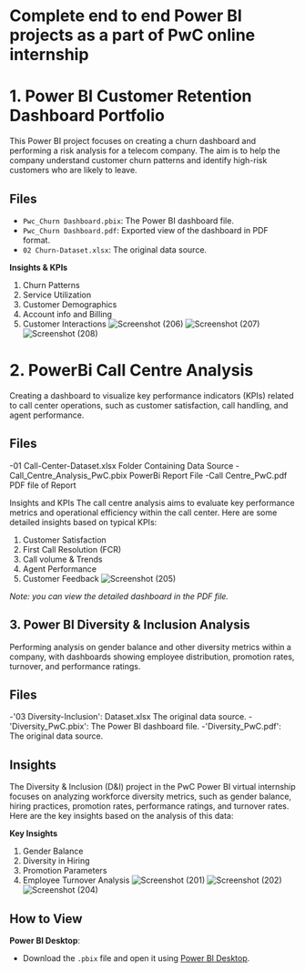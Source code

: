 # Complete end to end Power BI projects as a part of PwC online internship

# 1. Power BI Customer Retention Dashboard Portfolio

This Power BI project focuses on creating a churn dashboard and performing a risk analysis for a telecom company. The aim is to help the company understand customer churn patterns and identify high-risk customers who are likely to leave.

## Files

- `Pwc_Churn Dashboard.pbix`: The Power BI dashboard file.
- `Pwc_Churn Dashboard.pdf`: Exported view of the dashboard in PDF format.
- `02 Churn-Dataset.xlsx`: The original data source.
  
**Insights & KPIs**
  1. Churn Patterns
  2. Service Utilization
  3. Customer Demographics
  4. Account info and Billing
  5. Customer Interactions
![Screenshot (206)](https://github.com/user-attachments/assets/5973dcd3-e64e-49a4-b11f-22687b36676c)
![Screenshot (207)](https://github.com/user-attachments/assets/c1dc585e-fb68-4ba1-b8ed-df35fd2a6f9f)
![Screenshot (208)](https://github.com/user-attachments/assets/06062590-21cb-46e9-a6cc-e896cb38e1d6)

# 2. PowerBi Call Centre Analysis
Creating a dashboard to visualize key performance indicators (KPIs) related to call center operations, such as customer satisfaction, call handling, and agent performance.
## Files
-01 Call-Center-Dataset.xlsx Folder Containing Data Source
-Call_Centre_Analysis_PwC.pbix PowerBi Report File
-Call Centre_PwC.pdf PDF file of Report

Insights and KPIs
The call centre analysis aims to evaluate key performance metrics and operational efficiency within the call center. Here are some detailed insights based on typical KPIs:

1. Customer Satisfaction
2. First Call Resolution (FCR)
3. Call volume & Trends
4. Agent Performance
5. Customer Feedback
![Screenshot (205)](https://github.com/user-attachments/assets/b0971426-ff44-4949-9acd-92bfc6fa4160)

*Note: you can view the detailed dashboard in the PDF file.*

## 3. Power BI Diversity & Inclusion Analysis
Performing analysis on gender balance and other diversity metrics within a company, with dashboards showing employee distribution, promotion rates, turnover, and performance ratings.
## Files
-'03 Diversity-Inclusion': Dataset.xlsx The original data source.
-'Diversity_PwC.pbix': The Power BI dashboard file.
-'Diversity_PwC.pdf': The original data source.

## Insights
The Diversity & Inclusion (D&I) project in the PwC Power BI virtual internship focuses on analyzing workforce diversity metrics, such as gender balance, hiring practices, promotion rates, performance ratings, and turnover rates. Here are the key insights based on the analysis of this data:

 **Key Insights**
 
1. Gender Balance
2. Diversity in Hiring
3. Promotion Parameters
4. Employee Turnover Analysis
![Screenshot (201)](https://github.com/user-attachments/assets/27fb2032-6a19-4d3e-879d-022d7738bac8)
![Screenshot (202)](https://github.com/user-attachments/assets/8b7c7b5f-8910-44d2-ae19-56ca6ed18483)
![Screenshot (204)](https://github.com/user-attachments/assets/af5197cd-5057-432b-81b6-028136498de9)


## How to View

**Power BI Desktop**:
   - Download the `.pbix` file and open it using [Power BI Desktop](https://powerbi.microsoft.com/desktop/).
